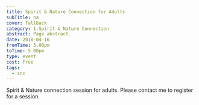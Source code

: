 ```yaml
---
title: Spirit & Nature Connection for Adults
subTitle: na
cover: fallback
category: 1.Spirit & Nature Connection
abstract: Page abstract.
date: 2018-04-16
fromTime: 3.00pm
toTime: 5.00pm
type: event
cost: Free
tags:
  - snc
---
```


Spirit & Nature connection session for adults. Please contact me to register for a session.


